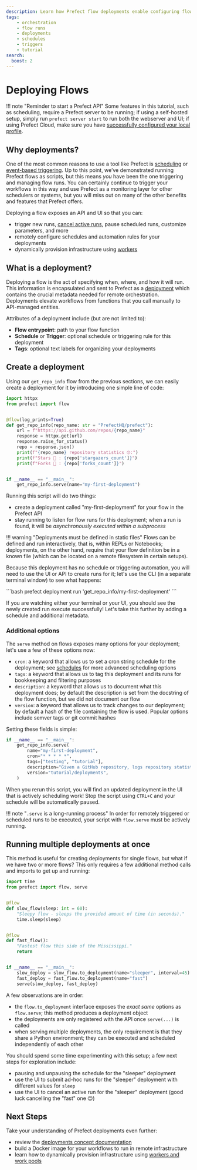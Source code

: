 ```yaml
---
description: Learn how Prefect flow deployments enable configuring flows for scheduled and remote execution.
tags:
    - orchestration
    - flow runs
    - deployments
    - schedules
    - triggers
    - tutorial
search:
  boost: 2
---
```

# Deploying Flows

!!! note "Reminder to start a Prefect API"
    Some features in this tutorial, such as scheduling, require a Prefect server to be running; if using a self-hosted setup, simply run `prefect server start` to run both the webserver and UI; if using Prefect Cloud, make sure you have [successfully configured your local profile](/cloud/cloud-quickstart/).

## Why deployments?

One of the most common reasons to use a tool like Prefect is [scheduling](/concepts/schedules) or [event-based triggering](/concepts/automations/). Up to this point, we’ve demonstrated running Prefect flows as scripts, but this means *you* have been the one triggering and managing flow runs. You can certainly continue to trigger your workflows in this way and use Prefect as a monitoring layer for other schedulers or systems, but you will miss out on many of the other benefits and features that Prefect offers.

Deploying a flow exposes an API and UI so that you can:

- trigger new runs, [cancel active runs](/concepts/flows/#cancel-a-flow-run), pause scheduled runs, customize parameters, and more
- remotely configure schedules and automation rules for your deployments
- dynamically provision infrastructure using [workers](/tutorials/workers/)

## What is a deployment?

Deploying a flow is the act of specifying when, where, and how it will run. This information is encapsulated and sent to Prefect as a [deployment](/concepts/deployments/) which contains the crucial metadata needed for remote orchestration. Deployments elevate workflows from functions that you call manually to API-managed entities.

Attributes of a deployment include (but are not limited to):

- __Flow entrypoint__: path to your flow function 
- __Schedule__ or __Trigger__: optional schedule or triggering rule for this deployment
- __Tags__: optional text labels for organizing your deployments

## Create a deployment

Using our `get_repo_info` flow from the previous sections, we can easily create a deployment for it by introducing one simple line of code:

```python hl_lines="16-17" title="repo_info.py"
import httpx
from prefect import flow


@flow(log_prints=True)
def get_repo_info(repo_name: str = "PrefectHQ/prefect"):
    url = f"https://api.github.com/repos/{repo_name}"
    response = httpx.get(url)
    response.raise_for_status()
    repo = response.json()
    print(f"{repo_name} repository statistics 🤓:")
    print(f"Stars 🌠 : {repo['stargazers_count']}")
    print(f"Forks 🍴 : {repo['forks_count']}")


if __name__ == "__main__":
    get_repo_info.serve(name="my-first-deployment")
```

Running this script will do two things:

- create a deployment called "my-first-deployment" for your flow in the Prefect API
- stay running to listen for flow runs for this deployment; when a run is found, it will be _asynchronously executed within a subprocess_

!!! warning "Deployments must be defined in static files"
    Flows can be defined and run interactively, that is, within REPLs or Notebooks; deployments, on the other hand, require that your flow definition be in a known file (which can be located on a remote filesystem in certain setups).  

Because this deployment has no schedule or triggering automation, you will need to use the UI or API to create runs for it; let's use the CLI (in a separate terminal window) to see what happens:
<div class="terminal">
```bash
prefect deployment run 'get_repo_info/my-first-deployment'
```
</div>

If you are watching either your terminal or your UI, you should see the newly created run execute successfully!  Let's take this further by adding a schedule and additional metadata.


### Additional options

The `serve` method on flows exposes many options for your deployment; let's use a few of these options now:

- `cron`: a keyword that allows us to set a cron string schedule for the deployment; see [schedules](/concepts/schedules/) for more advanced scheduling options
- `tags`: a keyword that allows us to tag this deployment and its runs for bookkeeping and filtering purposes
- `description`: a keyword that allows us to document what this deployment does; by default the description is set from the docstring of the flow function, but we did not document our flow
- `version`: a keyword that allows us to track changes to our deployment; by default a hash of the file containing the flow is used. Popular options include semver tags or git commit hashes

Setting these fields is simple:
```python
if __name__ == "__main__":
    get_repo_info.serve(
        name="my-first-deployment",
        cron="* * * * *",
        tags=["testing", "tutorial"],
        description="Given a GitHub repository, logs repository statistics for that repo.",
        version="tutorial/deployments",
    )
```

When you rerun this script, you will find an updated deployment in the UI that is actively scheduling work!  Stop the script using `CTRL+C` and your schedule will be automatically paused.

!!! note "`.serve` is a long-running process"
    In order for remotely triggered or scheduled runs to be executed, your script with `flow.serve` must be actively running.

## Running multiple deployments at once

This method is useful for creating deployments for single flows, but what if we have two or more flows?  This only requires a few additional method calls and imports to get up and running:

```python hl_lines="2 18-20" title="multi_flow_deployment.py"
import time
from prefect import flow, serve


@flow
def slow_flow(sleep: int = 60):
    "Sleepy flow - sleeps the provided amount of time (in seconds)."
    time.sleep(sleep)


@flow
def fast_flow():
    "Fastest flow this side of the Mississippi."
    return


if __name__ == "__main__":
    slow_deploy = slow_flow.to_deployment(name="sleeper", interval=45)
    fast_deploy = fast_flow.to_deployment(name="fast")
    serve(slow_deploy, fast_deploy)
```

A few observations are in order:

- the `flow.to_deployment` interface exposes the _exact same_ options as `flow.serve`; this method produces a deployment object
- the deployments are only registered with the API once `serve(...)` is called
- when serving multiple deployments, the only requirement is that they share a Python environment; they can be executed and scheduled independently of each other

You should spend some time experimenting with this setup; a few next steps for exploration include:

- pausing and unpausing the schedule for the "sleeper" deployment
- use the UI to submit ad-hoc runs for the "sleeper" deployment with different values for `sleep`
- use the UI to cancel an active run for the "sleeper" deployment (good luck cancelling the "fast" one 😉)

## Next Steps

Take your understanding of Prefect deployments even further:

- review the [deployments concept documentation](/concepts/deployments/)
- build a Docker image for your workflows to run in remote infrastructure
- learn how to dynamically provision infrastructure using [workers and work pools](/tutorial/workers/)

